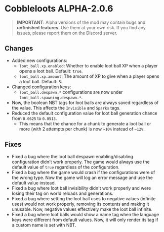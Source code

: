 # Cobbleloots ALPHA-2.0.6

> **IMPORTANT**: Alpha versions of the mod may contain bugs and **unfinished features**. Use them at your own risk. If you find any issues, please report them on the Discord server.

## Changes
- Added new configurations:
  - `loot_ball.xp.enabled`: Whether to enable loot ball XP when a player opens a loot ball. Default: `true`.
  - `loot_ball.xp.amount`: The amount of XP to give when a player opens a loot ball. Default: `5`.
- Changed configuration keys:
  - `loot_ball.despawn.*` configurations are now under `loot_ball.spawning.despawn.*`.
- Now, the boolean NBT tags for loot balls are always saved regardless of the value. This affects the `Invisible` and `Sparks` tags.
- Reduced the default configuration value for loot ball generation chance from `0.0625` to `0.0513`.
  - This means that the chance for a chunk to generate a loot ball or more (with 2 attempts per chunk) is now `~10%` instead of `~12%`.

## Fixes
- Fixed a bug where the loot ball despawn enabling/disabling configuration didn't work properly. The game would always use the default value of `true` regardless of the configuration.
- Fixed a bug where the game would crash if the configurations were of the wrong type. Now the game will log an error message and use the default value instead.
- Fixed a bug where loot ball invisibility didn't work properly and were losing their tag on world reloads and generations.
- Fixed a bug where setting the loot ball uses to negative values (infinite uses) would not work properly, removing its contents and making it unusable. Now, negative values effectively make the loot ball infinite.
- Fixed a bug where loot balls would show a name tag when the language keys were different from default values. Now, it will only render its tag if a custom name is set with NBT.